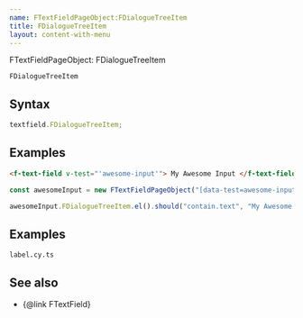 ```yaml
---
name: FTextFieldPageObject:FDialogueTreeItem
title: FDialogueTreeItem
layout: content-with-menu
---
```


FTextFieldPageObject: FDialogueTreeItem

`FDialogueTreeItem`

## Syntax

```ts
textfield.FDialogueTreeItem;
```

## Examples

```html static
<f-text-field v-test="'awesome-input'"> My Awesome Input </f-text-field>
```

```ts
const awesomeInput = new FTextFieldPageObject("[data-test=awesome-input]");

awesomeInput.FDialogueTreeItem.el().should("contain.text", "My Awesome Input");
```

## Examples

```import
label.cy.ts
```

## See also

-   {@link FTextField}
